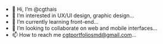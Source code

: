 - 👋 Hi, I’m @cgthais
- 👀 I’m interested in UX/UI design, graphic design...
- 🌱 I’m currently learning front-end...
- 💞️ I’m looking to collaborate on web and mobile interfaces...
- 📫 How to reach me cgtportfoliosmd@gmail.com...

<!---
cgthaisportoflio/cgthaisportoflio is a ✨ special ✨ repository because its `README.md` (this file) appears on your GitHub profile.
You can click the Preview link to take a look at your changes.
--->
